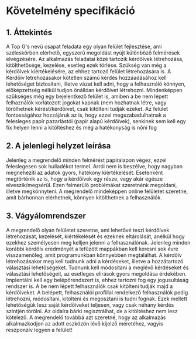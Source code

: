 # Követelmény specifikáció

## 1. Áttekintés

A Top G's nevű csapat feladata egy olyan felület fejlesztése, ami széleskörben elérhető, egyszerű megoldást nyújt különböző felmérések elvégzésére. Az alkalmazás feladatai közé tartozik kérdőívek létrehozása, kitölthetősége, kezelése, esetleg ezek törlése. Szükség van még a kérdőívek kiértékelésére, az ehhez tartozó felület létrehozására is. A Kérdőív létrehozásakor kötetlen számú kérdés hozzáadásához kell lehetőséget biztosítani, illetve vázat kell adni, hogy a felhasználó könnyen, előképzettség nélkül tudjon önállóan kérdőívet létrehozni. Mindenképpen szükséges még egy bejelentkező felület is, amiben a be nem lépett felhaználók korlátozott jogokat kapnak (nem hozhatnak létre, vagy törölhetnek kérést/kérdőívet, csak kitölteni tudják ezeket. Az felület fontosságához hozzájáruk az is, hogy ezzel megszabadulhatnak a felesleges papír pazarlástól (papír alapú kérdőívek), senkinek sem kell egy fix helyen lenni a kitöltéshez és még a hatékonyság is nőni fog

## 2. A jelenlegi helyzet leírása

Jelenleg a megrendelő minden felmérést papíralapon végez, ezzel feleslegesen sok hulladékot termel. Arról nem is beszélve, hogy nagyban megnehezíti az adatok gyors, hatékony kiértékelését. Esetenként megtörténik az is, hogy a kérdőívek egy része, vagy akár egésze elveszik/megsérül. Ezen felmerülő problémákat szeretnénk megoldani, illetve megkönnyteni. A megrendelő mindeképpen online felületet szeretne, amit bárhonnan elérhetnek, könnyen kitölthetnek a felhasználók.

## 3. Vágyálomrendszer

A megrendelő olyan felületet szeretne, ami lehetővé teszi kérdőívek létrehozását, kezelését, kiértékelését és ezeknek eltárolását, anélkül hogy ezekhez személyesen meg kelljen jelenni a felhasználónak. Jelenleg minden korábbi kérdőív eredményét a lefűzött mappákban kell keresni sok évre visszamenőleg, amit programunkban könnyebben megtalálhat. A kérdőív létrehozásakor meg kell tudnunk adni a kérdéseket, illetve a hozzátartozó választási lehetőségeket. Tudnunk kell módosítani a meglévő kérdéseket és választási lehetőségeit, az esetleges elírások gyors megoldása érdekében. Implentálni kell egy belépőrendszert is, ehhez tartozni fog egy jogusultáság rendszer is. A be nem lépett felhasználók csak kitölteni tudják majd a kérdőíveket. A belépett, felhasználói profillal rendelkező felhasználók pedig létrehozni, módosítani, kitölteni és megosztani is tudni fognak. Ezek mellett lehetőségük lesz saját kérdőíveket teljesen, vagy csak néhány kérdés szintjén törölni. Az oldalra bárki regisztrálhat, de a kitöltéshez nem lesz kötelező. A megrendelő továbbá azt szeretné, hogy az alkalmazás alkalmazkodjon az adott eszközön lévő kijelző méretéhez, vagyis reszponzív legyen a felület!
